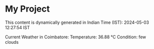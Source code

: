 # My Project

This content is dynamically generated in Indian Time (IST): 2024-05-03 12:27:54 IST


Current Weather in Coimbatore:
Temperature: 36.88 °C
Condition: few clouds
